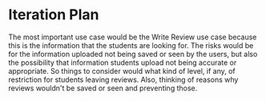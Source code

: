 # Iteration Plan

The most important use case would be the Write Review use case because this is the information that 
the students are looking for. The risks would be for the information uploaded not being saved or seen
by the users, but also the possibility that information students upload not being accurate or appropriate.
So things to consider would what kind of level, if any, of restriction for students leaving reviews. Also, thinking of 
reasons why reviews wouldn't be saved or seen and preventing those.